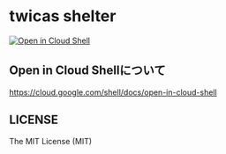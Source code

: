 # twicas shelter
[![Open in Cloud Shell](http://gstatic.com/cloudssh/images/open-btn.svg)](https://console.cloud.google.com/cloudshell/editor?cloudshell_git_repo=https%3A%2F%2Fgithub.com%2Fkappa0923%2Feasy-chat.git)

## Open in Cloud Shellについて
https://cloud.google.com/shell/docs/open-in-cloud-shell

## LICENSE
The MIT License (MIT)
